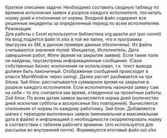 Краткое описание задачи:
Необходимо составить сводную таблицу по времени исполнения заявок в разрезе каждого исполнителя, посчитать норму дней и отклонение от нормы. Входной файл содержит все решенные инциденты за определенный период по всем исполнителям.  
Реализация:<br/>
Для работы с Excel используется библиотека org.apache.poi (poi-ooxml) 
На вход подается файл in.xlsx в той же папке, что и программа (выгрузка из SM, в данном примере данные обезличены).
Из файла считываются значения полей: Инициатор, Исполнитель, Дата завершения работ, #time (время на закрытие заявки).
Если такие поля не найдены, прусмотрены информационные сообщения. (Свои собственные бизнес исключения не использовал, т.к. текст вывода должен быть лаконичный. Отображение сообщений происходит в классе MainWindow через swing).
Далее расчет разбивается на три блока:
1ый блок: рассчитывается суммарное время на закрытие в разрезе каждого исполнителя. Если исполнитель назначал заявку сам на себя – то это считается как время, отведенное на проектные работы.
2ой блок: По всем датам заявок вычисляется норма дней (количество дней исключая субботы и воскресенье без повторений).
Вычисляется отклонение от нормы по каждому работнику.
3ий блок: Добавляется шапка с периодом выполенных заявок (минимальная и максимальная дата в файле) и информацией о необходимости скорректировать норму в соответствии с табелем рабочего времени. (это используется для рассылки во внутренней почте).
Формируется итоговый файл out.xlsx
